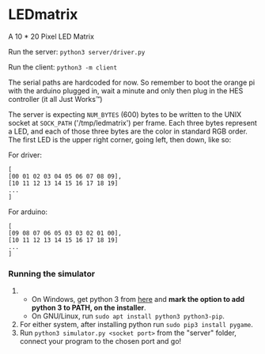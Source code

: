 # LEDmatrix

A 10 * 20 Pixel LED Matrix

Run the server:
	`python3 server/driver.py`

Run the client:
	`python3 -m client`

The serial paths are hardcoded for now.
So remember to boot the orange pi with the arduino plugged in,
wait a minute and only then plug in the HES controller (it all Just Works™)

The server is expecting `NUM_BYTES` (600) bytes to be written to the UNIX socket at `SOCK_PATH` ('/tmp/ledmatrix') per frame. Each three bytes represent a LED, and each of those three bytes are the color in standard RGB order. The first LED is the upper right corner, going left, then down, like so:

For driver: 
```
[
[00 01 02 03 04 05 06 07 08 09],
[10 11 12 13 14 15 16 17 18 19]
...
]
```
For arduino:
```
[
[09 08 07 06 05 03 03 02 01 00],
[10 11 12 13 14 15 16 17 18 19]
...
]
```

### Running the simulator

1.  - On Windows, get python 3 from [here]( https://www.python.org/downloads/) and **mark the option to add python 3 to PATH, on the installer**.
    - On GNU/Linux, run `sudo apt install python3 python3-pip`.
2. For either system, after installing python run `sudo pip3 install pygame`.
3. Run `python3 simulator.py <socket port>` from the "server" folder, connect your program to the chosen port and go!
